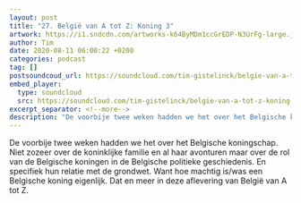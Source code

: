 ```yaml
---
layout: post
title: "27. België van A tot Z: Koning 3"
artwork: https://i1.sndcdn.com/artworks-k64ByMDm1ccGrEDP-N3UrFg-large.jpg
author: Tim
date: 2020-08-11 06:00:22 +0200
categories: podcast
tag: []
postsoundcoud_url: https://soundcloud.com/tim-gistelinck/belgie-van-a-tot-z-koning-3
embed_player:
  type: soundcloud
  src: https://soundcloud.com/tim-gistelinck/belgie-van-a-tot-z-koning-3
excerpt_separator: <!--more-->
description: "De voorbije twee weken hadden we het over het Belgische koningschap."
---
```

De voorbije twee weken hadden we het over het Belgische koningschap. Niet zozeer over de koninklijke familie en al haar avonturen maar over de rol van de Belgische koningen in de Belgische politieke geschiedenis. En specifiek hun relatie met de grondwet. Want hoe machtig is/was een Belgische koning eigenlijk. Dat en meer in deze aflevering van België van A tot Z.